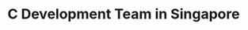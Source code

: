 ---
title: C Development Team in Singapore
permalink: /landings/c-developer-singapore
technology: C
location: Singapore
---